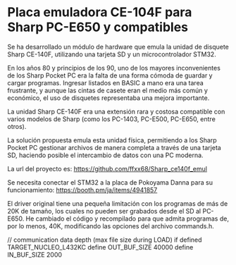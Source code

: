 # Placa emuladora CE-104F para Sharp PC-E650 y compatibles


Se ha desarrollado un módulo de hardware que emula la unidad de disquete Sharp CE-140F, utilizando una tarjeta SD y un microcontrolador STM32.

En los años 80 y principios de los 90, uno de los mayores inconvenientes de los Sharp Pocket PC era la falta de una forma cómoda de guardar y cargar programas. Ingresar listados en BASIC a mano era una tarea frustrante, y aunque las cintas de casete eran el medio más común y económico, el uso de disquetes representaba una mejora importante.

La unidad Sharp CE-140F era una extensión rara y costosa compatible con varios modelos de Sharp (como los PC-1403, PC-E500, PC-E650, entre otros).

La solución propuesta emula esta unidad física, permitiendo a los Sharp Pocket PC gestionar archivos de manera completa a través de una tarjeta SD, haciendo posible el intercambio de datos con una PC moderna.





La url del proyecto es:
https://github.com/ffxx68/Sharp_ce140f_emul

Se necesita conectar el STM32 a la placa de Pokoyama Danna para su funcionamiento:
https://booth.pm/ja/items/4941857

El driver original tiene una pequeña limitación con los programas de más de 20K de tamaño, los cuales no pueden ser grabados desde el SD al PC-E650. He cambiado el código y recompilado para que admita programas de, por lo menos, 40K, modificando las opciones del archivo commands.h.

// communication data depth (max file size during LOAD)
if defined TARGET_NUCLEO_L432KC
define OUT_BUF_SIZE 40000
define IN_BUF_SIZE 2000

